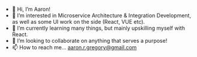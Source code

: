 - 👋 Hi, I’m Aaron!
- 👀 I’m interested in Microservice Architecture & Integration Development, as well as some UI work on the side (React, VUE etc).
- 🌱 I’m currently learning many things, but mainly upskilling myself with React. 
- 💞️ I’m looking to collaborate on anything that serves a purpose! 
- 📫 How to reach me... aaron.r.gregory@gmail.com

<!---
azerbijon123/azerbijon123 is a ✨ special ✨ repository because its `README.md` (this file) appears on your GitHub profile.
You can click the Preview link to take a look at your changes.
--->
